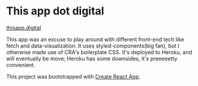 # This app dot digital

[thisapp.digital](http://thisapp.digital)

This app was an excuse to play around with different front-end tech like fetch and data-visualization. It uses styled-components(big fan), but I otherwise made use of CRA's boilerplate CSS. It's deployed to Heroku, and will eventually be move; Heroku has some downsides, it's preeeeetty convenient.

This project was bootstrapped with [Create React App](https://github.com/facebook/create-react-app).